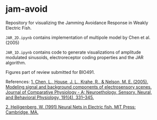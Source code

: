 # jam-avoid
Repository for visualizing the Jamming Avoidance Response in Weakly Electric Fish.

`JAR_2D.ipynb` contains implementation of multipole model by Chen et al. (2005)

`JAR_1D.ipynb` contains code to generate visualizations of amplitude modulated sinusoids, electroreceptor coding properties and the JAR algorithm.

Figures part of review submitted for BIO491.

References:
[1. Chen, L., House, J. L., Krahe, R., & Nelson, M. E. (2005). Modeling signal and background components of electrosensory scenes. Journal of Comparative Physiology - A: Neuroethology, Sensory, Neural, and Behavioral Physiology, 191(4), 331–345.](https://doi.org/10.1007/s00359-004-0587-3)

[2. Heiligenberg, W. (1991) Neural Nets in Electric fish. MIT Press: Cambridge, MA.](https://mitpress.mit.edu/books/neural-nets-electric-fish) 
